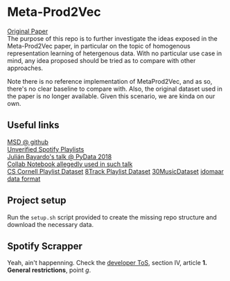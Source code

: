 # Meta-Prod2Vec
[Original Paper](https://arxiv.org/pdf/1607.07326.pdf)  
The purpose of this repo is to further investigate the ideas exposed in the Meta-Prod2Vec paper, in particular on the topic of homogenous representation learning of hetergenous data. With no particular use case in mind, any idea proposed should be tried as to compare with other approaches.

Note there is no reference implementation of MetaProd2Vec, and as so, there's no clear baseline to compare with. Also, the original dataset used in the paper is no longer available. Given this scenario, we are kinda on our own.

## Useful links
[MSD @ github](https://github.com/tbertinmahieux/MSongsDB)  
[Unverified Spotify Playlists](https://github.com/bhavika/ListenMSD)  
[Julián Bayardo's talk @ PyData 2018](https://slides.com/jbayardo/pydata-cordoba-2018/fullscreen#/1/2)  
[Collab Notebook allegedly used in such talk](https://colab.research.google.com/drive/1wqqdtqpA7A0I4690xFiWiBP33KFYEzIa#scrollTo=VC8z23VU-PDM)  
[CS Cornell Playlist Dataset](https://www.cs.cornell.edu/~shuochen/lme/data_page.html)
[8Track Playlist Dataset](https://www.reddit.com/r/datasets/comments/9opsk9/dataset_22m_music_playlists_from_8tracks_165gb/)
[30MusicDataset](http://recsys.deib.polimi.it/?page_id=54)
[idomaar data format](https://github.com/crowdrec/idomaar/wiki/DATA-FORMAT)

## Project setup
Run the `setup.sh` script provided to create the missing repo structure and download the necessary data.

## Spotify Scrapper
Yeah, ain't happenning. Check the [developer ToS](https://developer.spotify.com/terms/), section IV, article **1. General restrictions**, point _g_.
